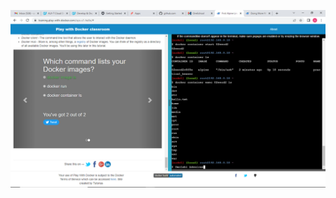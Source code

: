 ![](https://github.com/oadeniran/Dockerlabs-picture-submission/blob/main/s1-hello/Screenshot%20(23).png)
